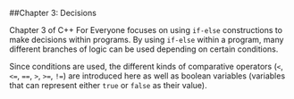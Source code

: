 ##Chapter 3: Decisions

Chapter 3 of C++ For Everyone focuses on using `if-else` constructions to make decisions within programs. By using `if-else` within a program, many different branches of logic can be used depending on certain conditions. 

Since conditions are used, the different kinds of comparative operators (`<`, `<=`, `==`, `>`, `>=`, `!=`) are introduced here as well as boolean variables (variables that can represent either `true` or `false` as their value). 